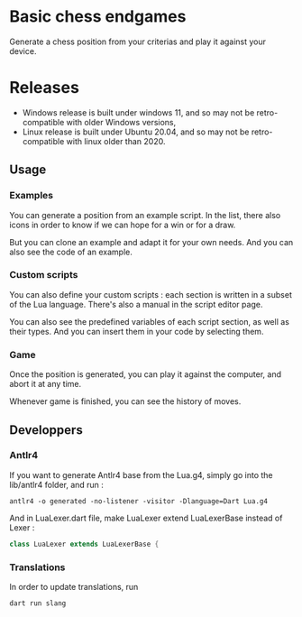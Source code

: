 # Basic chess endgames

Generate a chess position from your criterias and play it against your device.

# Releases

* Windows release is built under windows 11, and so may not be retro-compatible with older Windows versions,
* Linux release is built under Ubuntu 20.04, and so may not be retro-compatible with linux older than 2020.

## Usage

### Examples

You can generate a position from an example script. In the list, there also icons in order to know if we can hope for a win or for a draw.

But you can clone an example and adapt it for your own needs. And you can also see the code of an example.

### Custom scripts

You can also define your custom scripts : each section is written in a subset of the Lua language. There's also a manual in the script editor page.

You can also see the predefined variables of each script section, as well as their types. And you can insert them in your code by selecting them.

### Game

Once the position is generated, you can play it against the computer, and abort it at any time.

Whenever game is finished, you can see the history of moves.

## Developpers

### Antlr4

If you want to generate Antlr4 base from the Lua.g4, simply go into the lib/antlr4 folder, and run :

```
antlr4 -o generated -no-listener -visitor -Dlanguage=Dart Lua.g4

```

And in LuaLexer.dart file, make LuaLexer extend LuaLexerBase instead of Lexer :

```dart
class LuaLexer extends LuaLexerBase {
```

### Translations

In order to update translations, run

```
dart run slang
```
